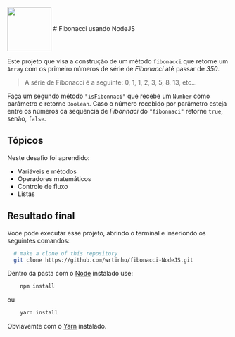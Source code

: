<img align="center" width="100" src="https://github.com/wrtinho/fibonacci-NodeJS/fib.gif">
# Fibonacci usando NodeJS

Este projeto que visa a construção de um método `fibonacci` que retorne um `Array` com os primeiro números de série de *Fibonacci* até passar de *350*.

> A série de Fibonacci é a seguinte: 0, 1, 1, 2, 3, 5, 8, 13, etc...

Faça um segundo método `"isFibonnaci"` que recebe um `Number` como parâmetro e retorne `Boolean`.
Caso o número recebido por parâmetro esteja entre os números da sequência de *Fibonnaci* do `"fibonnaci"` retorne `true`, senão, `false`.

## Tópicos

Neste desafio foi aprendido:

- Variáveis e métodos
- Operadores matemáticos
- Controle de fluxo
- Listas

## Resultado final

Voce pode executar esse projeto, abrindo o terminal e inseriondo os seguintes comandos:
```bash
  # make a clone of this repository
  git clone https://github.com/wrtinho/fibonacci-NodeJS.git
  ```
Dentro da pasta com o [Node](https://nodejs.org/en/) instalado use:
```bash
    npm install
```
ou
```bash
    yarn install
```
Obviavemte com o [Yarn](https://yarnpkg.com/) instalado.

